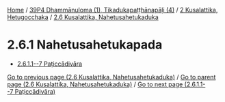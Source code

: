 
[Home](/) / [39P4 Dhammānuloma (1), Tikadukapaṭṭhānapāḷi (4)](../...md) / [2 Kusalattika, Hetugocchaka](...md) / [2.6 Kusalattika, Nahetusahetukaduka](../39P4/2/2.6.md)

# 2.6.1 Nahetusahetukapada

* [2.6.1.1--7 Paṭiccādivāra](2.6.1/2.6.1.1--7.md)

[Go to previous page (2.6 Kusalattika, Nahetusahetukaduka)](../39P4/2/2.6.md) / [Go to parent page (2.6 Kusalattika, Nahetusahetukaduka)](../39P4/2/2.6.md) / [Go to next page (2.6.1.1--7 Paṭiccādivāra)](2.6.1/2.6.1.1--7.md)


